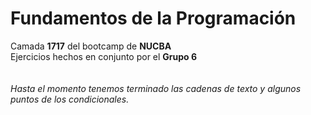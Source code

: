 # Fundamentos de la Programación
Camada <b>1717</b> del bootcamp de <b>NUCBA</b>
<br>
Ejercicios hechos en conjunto por el <b>Grupo 6</b>
<br>
<br>
<br>
<i>Hasta el momento tenemos terminado las cadenas de texto y algunos puntos de los condicionales.</i>
